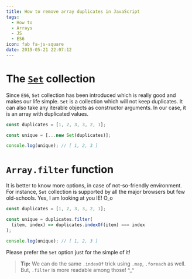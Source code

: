 ```yaml
---
title: How to remove array duplicates in JavaScript
tags:
  - How to
  - Arrays
  - JS
  - ES6
icon: fab fa-js-square
date: 2019-05-21 22:07:12
---
```



# The [`Set`][1] collection

Since `ES6`, `Set` collection has been introduced which is really good and makes our life simple. `Set` is a collection which will not keep duplicates. It can also take any iterable objects as constructor arguments. In our case, it is an array with duplicated values.

```javascript
const duplicates = [1, 2, 3, 3, 2, 1];

const unique = [...new Set(duplicates)];

console.log(unique); // [ 1, 2, 3 ]
```

# `Array.filter` function

It is better to know more options, in case of not-so-friendly environment. For instance, `Set` collection is supported by all the major browsers but few old-schools. Yes, I am looking at you IE! O_o

```JavaScript
const duplicates = [1, 2, 3, 3, 2, 1];

const unique = duplicates.filter(
  (item, index) => duplicates.indexOf(item) === index
);

console.log(unique); // [ 1, 2, 3 ]
```

Please prefer the `Set` option just for the simple of it!

> **Tip:** We can do the same `.indexOf` trick using `.map`, `.foreach` as well. But, `.filter` is more readable among those! ^\_^

[1]: //developer.mozilla.org/en-US/docs/Web/JavaScript/Reference/Global_Objects/Set
